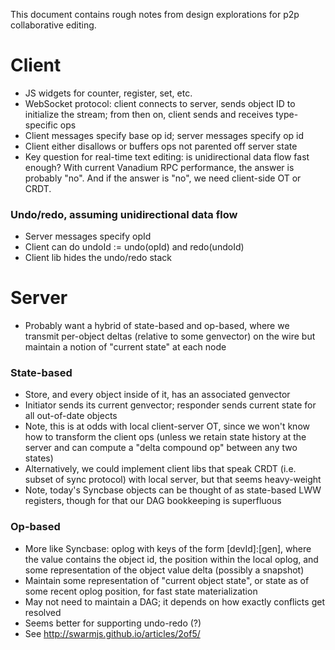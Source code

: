 This document contains rough notes from design explorations for p2p
collaborative editing.

# Client

- JS widgets for counter, register, set, etc.
- WebSocket protocol: client connects to server, sends object ID to initialize
  the stream; from then on, client sends and receives type-specific ops
- Client messages specify base op id; server messages specify op id
- Client either disallows or buffers ops not parented off server state
- Key question for real-time text editing: is unidirectional data flow fast
  enough? With current Vanadium RPC performance, the answer is probably "no".
  And if the answer is "no", we need client-side OT or CRDT.

### Undo/redo, assuming unidirectional data flow

- Server messages specify opId
- Client can do undoId := undo(opId) and redo(undoId)
- Client lib hides the undo/redo stack

# Server

- Probably want a hybrid of state-based and op-based, where we transmit
  per-object deltas (relative to some genvector) on the wire but maintain a
  notion of "current state" at each node

### State-based

- Store, and every object inside of it, has an associated genvector
- Initiator sends its current genvector; responder sends current state for all
  out-of-date objects
- Note, this is at odds with local client-server OT, since we won't know how to
  transform the client ops (unless we retain state history at the server and can
  compute a "delta compound op" between any two states)
- Alternatively, we could implement client libs that speak CRDT (i.e. subset of
  sync protocol) with local server, but that seems heavy-weight
- Note, today's Syncbase objects can be thought of as state-based LWW registers,
  though for that our DAG bookkeeping is superfluous

### Op-based

- More like Syncbase: oplog with keys of the form [devId]:[gen], where the value
  contains the object id, the position within the local oplog, and some
  representation of the object value delta (possibly a snapshot)
- Maintain some representation of "current object state", or state as of some
  recent oplog position, for fast state materialization
- May not need to maintain a DAG; it depends on how exactly conflicts get
  resolved
- Seems better for supporting undo-redo (?)
- See http://swarmjs.github.io/articles/2of5/
